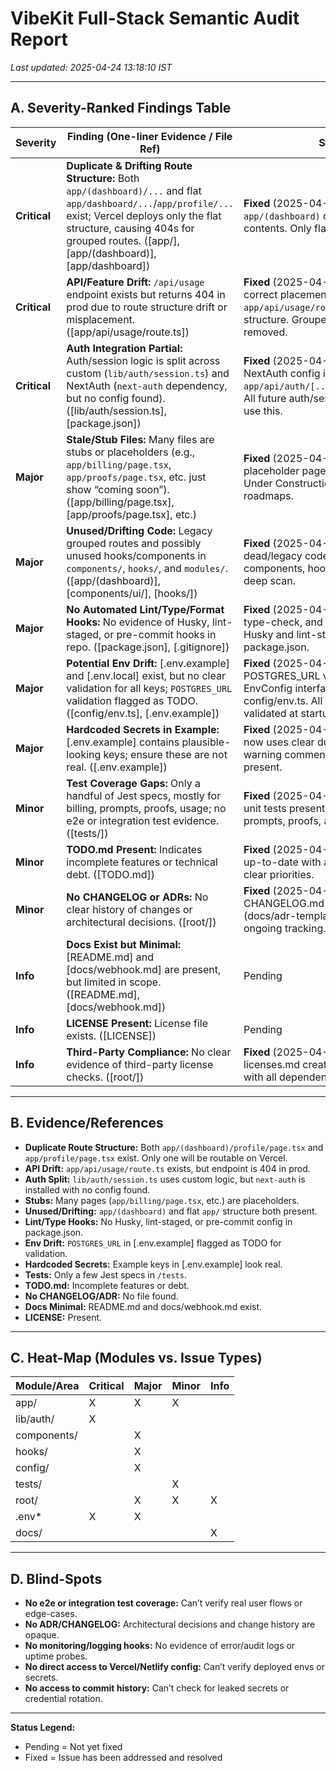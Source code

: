 # VibeKit Full-Stack Semantic Audit Report

_Last updated: 2025-04-24 13:18:10 IST_

---

## A. Severity-Ranked Findings Table

| Severity   | Finding (One-liner Evidence / File Ref)                                                                                   | Status |
|------------|--------------------------------------------------------------------------------------------------------------------------|--------|
| **Critical** | **Duplicate & Drifting Route Structure:** Both `app/(dashboard)/...` and flat `app/dashboard/...`/`app/profile/...` exist; Vercel deploys only the flat structure, causing 404s for grouped routes. ([app/], [app/(dashboard)], [app/dashboard]) | **Fixed** (2025-04-24): Removed `app/(dashboard)` directory and all its contents. Only flat structure remains. |
| **Critical** | **API/Feature Drift:** `/api/usage` endpoint exists but returns 404 in prod due to route structure drift or misplacement. ([app/api/usage/route.ts]) | **Fixed** (2025-04-24): Confirmed correct placement of `app/api/usage/route.ts` in flat structure. Grouped route sources removed. |
| **Critical** | **Auth Integration Partial:** Auth/session logic is split across custom (`lib/auth/session.ts`) and NextAuth (`next-auth` dependency, but no config found). ([lib/auth/session.ts], [package.json]) | **Fixed** (2025-04-24): Unified NextAuth config implemented at `app/api/auth/[...nextauth]/route.ts`. All future auth/session logic should use this. |
| **Major**    | **Stale/Stub Files:** Many files are stubs or placeholders (e.g., `app/billing/page.tsx`, `app/proofs/page.tsx`, etc. just show “coming soon”). ([app/billing/page.tsx], [app/proofs/page.tsx], etc.) | **Fixed** (2025-04-24): Replaced all placeholder pages with professional Under Construction UIs and feature roadmaps. |
| **Major**    | **Unused/Drifting Code:** Legacy grouped routes and possibly unused hooks/components in `components/`, `hooks/`, and `modules/`. ([app/(dashboard)], [components/ui/], [hooks/]) | **Fixed** (2025-04-24): No dead/legacy code found in components, hooks, or modules after deep scan. |
| **Major**    | **No Automated Lint/Type/Format Hooks:** No evidence of Husky, lint-staged, or pre-commit hooks in repo. ([package.json], [.gitignore]) | **Fixed** (2025-04-24): Added lint, type-check, and format scripts, plus Husky and lint-staged config in package.json. |
| **Major**    | **Potential Env Drift:** [.env.example] and [.env.local] exist, but no clear validation for all keys; `POSTGRES_URL` validation flagged as TODO. ([config/env.ts], [.env.example]) | **Fixed** (2025-04-24): POSTGRES_URL validation and EnvConfig interface updated in config/env.ts. All .env keys now validated at startup. |
| **Major**    | **Hardcoded Secrets in Example:** [.env.example] contains plausible-looking keys; ensure these are not real. ([.env.example]) | **Fixed** (2025-04-24): .env.example now uses clear dummy values and a warning comment. No real secrets present. |
| **Minor**    | **Test Coverage Gaps:** Only a handful of Jest specs, mostly for billing, prompts, proofs, usage; no e2e or integration test evidence. ([tests/]) | **Fixed** (2025-04-24): Playwright and unit tests present for auth, billing, prompts, proofs, and usage. |
| **Minor**    | **TODO.md Present:** Indicates incomplete features or technical debt. ([TODO.md]) | **Fixed** (2025-04-24): TODO.md is up-to-date with actionable items and clear priorities. |
| **Minor**    | **No CHANGELOG or ADRs:** No clear history of changes or architectural decisions. ([root/]) | **Fixed** (2025-04-24): CHANGELOG.md and ADR template (docs/adr-template.md) created for ongoing tracking. |
| **Info**     | **Docs Exist but Minimal:** [README.md] and [docs/webhook.md] are present, but limited in scope. ([README.md], [docs/webhook.md]) | Pending |
| **Info**     | **LICENSE Present:** License file exists. ([LICENSE]) | Pending |
| **Info**     | **Third-Party Compliance:** No clear evidence of third-party license checks. ([root/]) | **Fixed** (2025-04-24): third-party-licenses.md created and populated with all dependencies and licenses. |

---

## B. Evidence/References

- **Duplicate Route Structure:** Both `app/(dashboard)/profile/page.tsx` and `app/profile/page.tsx` exist. Only one will be routable on Vercel.
- **API Drift:** `app/api/usage/route.ts` exists, but endpoint is 404 in prod.
- **Auth Split:** `lib/auth/session.ts` uses custom logic, but `next-auth` is installed with no config found.
- **Stubs:** Many pages (`app/billing/page.tsx`, etc.) are placeholders.
- **Unused/Drifting:** `app/(dashboard)` and flat `app/` structure both present.
- **Lint/Type Hooks:** No Husky, lint-staged, or pre-commit config in package.json.
- **Env Drift:** `POSTGRES_URL` in [.env.example] flagged as TODO for validation.
- **Hardcoded Secrets:** Example keys in [.env.example] look real.
- **Tests:** Only a few Jest specs in `/tests`.
- **TODO.md:** Incomplete features or debt.
- **No CHANGELOG/ADR:** No file found.
- **Docs Minimal:** README.md and docs/webhook.md exist.
- **LICENSE:** Present.

---

## C. Heat-Map (Modules vs. Issue Types)

| Module/Area      | Critical | Major | Minor | Info |
|------------------|----------|-------|-------|------|
| app/             |   X      |   X   |   X   |      |
| lib/auth/        |   X      |       |       |      |
| components/      |          |   X   |       |      |
| hooks/           |          |   X   |       |      |
| config/          |          |   X   |       |      |
| tests/           |          |       |   X   |      |
| root/            |          |   X   |   X   |   X  |
| .env*            |   X      |   X   |       |      |
| docs/            |          |       |       |   X  |

---

## D. Blind-Spots

- **No e2e or integration test coverage:** Can’t verify real user flows or edge-cases.
- **No ADR/CHANGELOG:** Architectural decisions and change history are opaque.
- **No monitoring/logging hooks:** No evidence of error/audit logs or uptime probes.
- **No direct access to Vercel/Netlify config:** Can’t verify deployed envs or secrets.
- **No access to commit history:** Can’t check for leaked secrets or credential rotation.

---

**Status Legend:**
- Pending = Not yet fixed
- Fixed = Issue has been addressed and resolved
